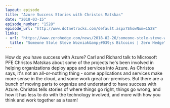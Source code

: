 ```yaml
---
layout: episode
title: "Azure Success Stories with Christos Matskas"
date: "2018-03-15"
episode_number: "1528"
episode_url: "http://www.dotnetrocks.com/default.aspx?ShowNum=1528"
links:
- url: "https://www.zerohedge.com/news/2018-02-26/someone-stole-steve-wozniaks-bitcoins"
  title: "Someone Stole Steve Wozniak&amp;#039;s Bitcoins | Zero Hedge"
---
```


How do you have success with Azure? Carl and Richard talk to Microsoft PFE Christos Matskas about some of the projects he's been involved in helping organizations deploy apps and services into Azure. As Christos says, it's not an all-or-nothing thing - some applications and services make more sense in the cloud, and some work great on-premises. But there are a bunch of moving parts to organize and understand to have success with Azure. Christos tells stories of where things go right, things go wrong, and how it has less to do with the technology involved, and more with how you think and work together as a team!
